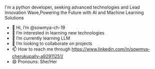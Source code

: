 I'm a  python developer, seeking advanced technologies and Lead Innovation Wave,Powering the Future with AI and Machine Learning Solutions

- 👋 Hi, I’m @sowmya-ch-19
- 👀 I’m interested in learning new technologies
- 🌱 I’m currently learning LLM
- 💞️ I’m looking to collaborate on projects
- 📫 How to reach me through https://www.linkedin.com/in/sowmya-cherukupally-a92911251/
- 😄 Pronouns: She/Her
  

<!---
sowmya-ch-19/sowmya-ch-19 is a ✨ special ✨ repository because its `README.md` (this file) appears on your GitHub profile.
You can click the Preview link to take a look at your changes.
--->
